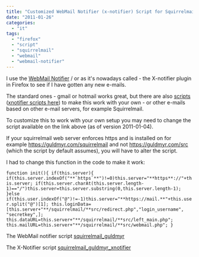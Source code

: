 ```yaml
---
title: "Customized WebMail Notifier (x-notifier) Script for Squirrelmail"
date: "2011-01-26"
categories: 
  - "it"
tags: 
  - "firefox"
  - "script"
  - "squirrelmail"
  - "webmail"
  - "webmail-notifier"
---
```


I use the [WebMail Notifier](http://webmailnotifier.mozdev.org/ "webmail notifier") / or as it's nowadays called - the X-notifier plugin in Firefox to see if I have gotten any new e-mails.

The standard ones - gmail or hotmail works great, but there are also [scripts](http://webmailnotifier.mozdev.org/scripts/ "webmail scripts") ([xnotifier scripts here](http://xnotifier.tobwithu.com/scripts.php "http://xnotifier.tobwithu.com/scripts.php")) to make this work with your own - or other e-mails based on other e-mail servers, for example Squirrelmail.

To customize this to work with your own setup you may need to change the script available on the link above (as of version 2011-01-04).

If your squirrelmail web server enforces https and is installed on for example https://guldmyr.com/squirrelmail and not https://guldmyr.com/src (which the script by default assumes), you will have to alter the script.

I had to change this function in the code to make it work:

``function init(){ if(this.server){ if(this.server.indexOf("**`https`**")!=0)this.server="**https**://"+this.server; if(this.server.charAt(this.server.length-1)=="/")this.server=this.server.substring(0,this.server.length-1); }else if(this.user.indexOf("@")!=-1)this.server="**https://mail.**"+this.user.split("@")[1]; this.loginData=[this.server+"**/squirrelmail/**src/redirect.php","login_username", "secretkey",]; this.dataURL=this.server+"**/squirrelmail/**src/left_main.php"; this.mailURL=this.server+"**/squirrelmail/**src/webmail.php"; }``

The WebMail notifier script [squirrelmail\_guldmyr](../wp-content/uploads/squirrelmail_guldmyr.js)

The X-Notifier script [squirrelmail\_guldmyr\_xnotifier](http://www.guldmyr.com/blog/wp-content/uploads/squirrelmail_guldmyr_xnotifier.js)
